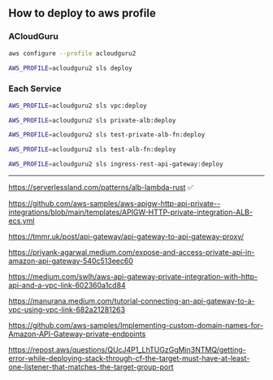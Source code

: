 
## How to deploy to aws profile

### ACloudGuru
```bash
aws configure --profile acloudguru2
```

```bash
AWS_PROFILE=acloudguru2 sls deploy
```


### Each Service

```bash
AWS_PROFILE=acloudguru2 sls vpc:deploy
```

```bash
AWS_PROFILE=acloudguru2 sls private-alb:deploy
```

```bash
AWS_PROFILE=acloudguru2 sls test-private-alb-fn:deploy
```


```bash
AWS_PROFILE=acloudguru2 sls test-alb-fn:deploy
```

```bash
AWS_PROFILE=acloudguru2 sls ingress-rest-api-gateway:deploy
```



----
https://serverlessland.com/patterns/alb-lambda-rust ✅


https://github.com/aws-samples/aws-apigw-http-api-private--integrations/blob/main/templates/APIGW-HTTP-private-integration-ALB-ecs.yml


https://tmmr.uk/post/api-gateway/api-gateway-to-api-gateway-proxy/


https://priyank-agarwal.medium.com/expose-and-access-private-api-in-amazon-api-gateway-540c513eec60


https://medium.com/swlh/aws-api-gateway-private-integration-with-http-api-and-a-vpc-link-602360a1cd84


https://manurana.medium.com/tutorial-connecting-an-api-gateway-to-a-vpc-using-vpc-link-682a21281263


https://github.com/aws-samples/Implementing-custom-domain-names-for-Amazon-API-Gateway-private-endpoints


https://repost.aws/questions/QUcJ4P1_LhTUGzGgMin3NTMQ/getting-error-while-deploying-stack-through-cf-the-target-must-have-at-least-one-listener-that-matches-the-target-group-port